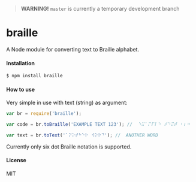 > **WARNING!** `master` is currently a temporary development branch

# braille
A Node module for converting text to Braille alphabet.

#### Installation
```bash
$ npm install braille
```

#### How to use
Very simple in use with text (string) as argument:
```js
var br = require('braille');

var code = br.toBraille('EXAMPLE TEXT 123'); //  ⠑⠭⠁⠍⠏⠇⠑⠀⠞⠑⠭⠞⠀⠂⠆⠒

var text = br.toText('⠁⠝⠕⠞⠓⠑⠗⠀⠺⠕⠗⠙'); //  ANOTHER WORD
```
Currently only six dot Braille notation is supported.

#### License
MIT
